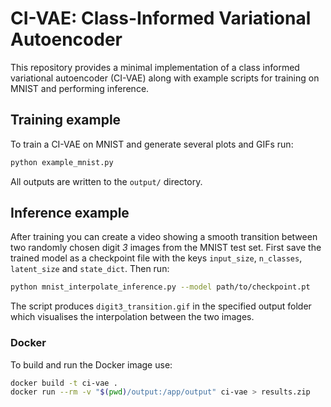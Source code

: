 # CI-VAE: Class-Informed Variational Autoencoder

This repository provides a minimal implementation of a class informed
variational autoencoder (CI-VAE) along with example scripts for training
on MNIST and performing inference.

## Training example

To train a CI-VAE on MNIST and generate several plots and GIFs run:

```bash
python example_mnist.py
```

All outputs are written to the `output/` directory.

## Inference example

After training you can create a video showing a smooth transition between
two randomly chosen digit *3* images from the MNIST test set. First save
the trained model as a checkpoint file with the keys `input_size`,
`n_classes`, `latent_size` and `state_dict`. Then run:

```bash
python mnist_interpolate_inference.py --model path/to/checkpoint.pt
```

The script produces `digit3_transition.gif` in the specified output
folder which visualises the interpolation between the two images.

### Docker

To build and run the Docker image use:

```bash
docker build -t ci-vae .
docker run --rm -v "$(pwd)/output:/app/output" ci-vae > results.zip
```
